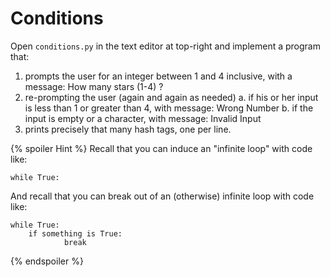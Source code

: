 # Conditions

Open `conditions.py` in the text editor at top-right and implement a program that:

1. prompts the user for an integer between 1 and 4  inclusive, with a message: How many stars (1-4) ? 
2. re-prompting the user  (again and again as needed) 
   a. if his or her input is less than 1 or greater than 4, with message: Wrong Number
   b. if the input is empty or a character, with message: Invalid Input 
4. prints precisely that many hash tags, one per line.

{% spoiler Hint %}
Recall that you can induce an "infinite loop" with code like:

```
while True:
```

And recall that you can break out of an (otherwise) infinite loop with code like:

```
while True:
    if something is True:
		    break
```
{% endspoiler %}
